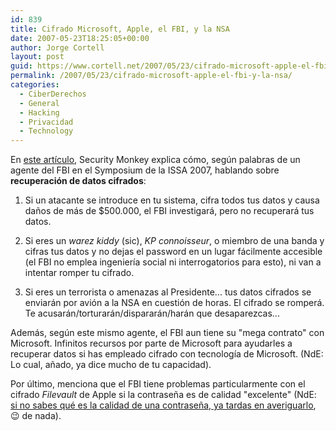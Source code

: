 ```yaml
---
id: 839
title: Cifrado Microsoft, Apple, el FBI, y la NSA
date: 2007-05-23T18:25:05+00:00
author: Jorge Cortell
layout: post
guid: https://www.cortell.net/2007/05/23/cifrado-microsoft-apple-el-fbi-y-la-nsa/
permalink: /2007/05/23/cifrado-microsoft-apple-el-fbi-y-la-nsa/
categories:
  - CiberDerechos
  - General
  - Hacking
  - Privacidad
  - Technology
---
```

En <a target="_blank" title="ITToolbox" href="https://blogs.ittoolbox.com/security/investigator/archives/fbi-encryption-really-pisses-us-off-16431">este artí­culo</a>, Security Monkey explica cómo, según palabras de un agente del FBI en el Symposium de la ISSA 2007, hablando sobre **recuperación de datos cifrados**:

1) Si un atacante se introduce en tu sistema, cifra todos tus datos y causa daños de más de $500.000, el FBI investigará, pero no recuperará tus datos.

2) Si eres un _warez kiddy_ (sic), _KP connoisseur_, o miembro de una banda y cifras tus datos y no dejas el password en un lugar fácilmente accesible (el FBI no emplea ingenierí­a social ni interrogatorios para esto), ni van a intentar romper tu cifrado.

3) Si eres un terrorista o amenazas al Presidente... tus datos cifrados se enviarán por avión a la NSA en cuestión de horas. El cifrado se romperá. Te acusarán/torturarán/dispararán/harán que desaparezcas...

Además, según este mismo agente, el FBI aun tiene su "mega contrato" con Microsoft. Infinitos recursos por parte de Microsoft para ayudarles a recuperar datos si has empleado cifrado con tecnologí­a de Microsoft. (NdE: Lo cual, añado, ya dice mucho de tu capacidad).

Por último, menciona que el FBI tiene problemas particularmente con el cifrado _Filevault_ de Apple si la contraseña es de calidad "excelente" (NdE: <a title="Carrera universitaria de Hacking" target="_blank" href="https://www.abertay.ac.uk/Courses/CDetails.cfm?CID=363&Key=002">si no sabes qué es la calidad de una contraseña, ya tardas en averiguarlo</a>, 😉 de nada).